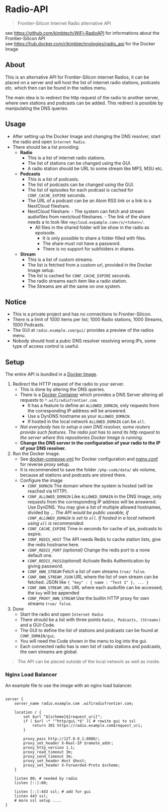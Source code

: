 # Radio-API

> Frontier-Silicon Internet Radio alternative API

see https://github.com/kimbtech/WiFi-RadioAPI for informations about the Frontier-Silicon API  
see https://hub.docker.com/r/kimbtechnologies/radio_api for the Docker Image

## About

This is an alternative API for Frontier-Silicon internet Radios, it can be placed on a server
and will host the list of internet radio stations, podcasts etc. which then can be found in the
radios menu.

The main idea is to redirect the http request of the radio to another server, where own stations and podcasts
can be added. This redirect is possible by manipulating the DNS queries.

## Usage
- After setting up the Docker Image and changing the DNS resolver, start the radio and open `Internet Radio`.
- There should be a list providing:
	- **Radio**
		- This is a list of internet radio stations.
		- The list of stations can be changed using the GUI.
		- A radio station should be URL to some stream like MP3, M3U etc.
	- **Podcasts**
		- This is a list of podcasts.
		- The list of podcasts can be changed using the GUI.
		- The list of episodes for each podcast is cached for `CONF_CACHE_EXPIRE` seconds.
		- The URL of a podcast can be an Atom RSS link or a link to a NextCloud fileshare.
		- NextCloud fileshare:
    			- The system can fetch and stream audiofiles from nextcloud fileshares.
    			- The link of the share needs a to look like `<mycloud.expample.com>/s/<token>/`. 
			- All files in the shared folder will be show in the radio as epoisode.
    			- It is only possible to share a folder filled with files.
    			- The share must not have a password.
    			- There is no support for subfolders in shares.
	- **Stream**
		- This is a list of custom streams.
		- The list is fetched from a custom url, provided in the Docker Image setup.
		- The list is cached for `CONF_CACHE_EXPIRE` seconds.
		- The radio streams each item like a radio station.
		- The Streams are all the same on one system.

## Notice
- This is a private project and has no connections to Frontier-Silicon.
- There is a limit of 1000 items per list; 1000 Radio stations, 1000 Streams, 1000 Podcasts.
- The GUI at `radio.example.com/gui/` provides a preview of the radios menu. 
- Nobody should host a pubic DNS resolver resolving wrong IPs, some type of access control is useful.

## Setup

The entire API is bundled in a [Docker Image](https://hub.docker.com/r/kimbtechnologies/radio_api).

1. Redirect the HTTP request of the radio to your server.
	- This is done by altering the DNS queries.
	- There is a [Docker Container](https://hub.docker.com/r/kimbtechnologies/radio_dns)
      	which provides a DNS Server altering all requests to `*.wifiradiofrontier.com`.
		- It has a feature to define an `ALLOWED_DOMAIN`, only requests from the corresponding IP address will be answered.
		- Use a DynDNS hostname as your `ALLOWED_DOMAIN`.
		- If hosted in the local network `ALLOWED_DOMAIN` can be `all`.
	- *Not everybody has to setup a own DNS resolver, some routers provide such features.
      	The radio just has to send its http request to the server where this repositories
		Docker Image is running.*
	- **Change the DNS server in the configuration of your radio to the IP of your DNS resolver.**
2. Run the Docker Image.
	- See [docker-compose.yml](https://github.com/KIMB-technologies/Radio-API/blob/master/docker-compose.yml)
		for Docker configuration and [nginx.conf](#nginx-load-balancer) for reverse proxy setup.
	- It is recommended to save the folder `/php-code/data/` als volume, because all stations and podcasts
		are stored there.
	- Configure the image
      	- `CONF_DOMAIN` The domain where the system is hosted (will be reached via HTTP).
      	- `CONF_ALLOWED_DOMAIN` Like `ALLOWED_DOMAIN` in the DNS Image, only requests from the corresponding
			IP address will be answered. Use DynDNS. You may give a list of multiple allowed
			hostnames, divided by `,`. *The API would be public useable, if `CONF_ALLOWED_DOMAIN`
			is set to `all`. If hosted in a local network using `all` is recommended.*
      	- `CONF_CACHE_EXPIRE` Time in seconds for cache of ips, podcasts to expire.
		- `CONF_REDIS_HOST` The API needs Redis to cache station lists, give the redis hostname here.
      	- *`CONF_REDIS_PORT` (optional)* Change the redis port to a none default one.
      	- *`CONF_REDIS_PASS`(optional)* Activate Redis Authentication by giving password.
      	- `CONF_OWN_STREAM` Fetch a list of own streams `true/ false`.
      	- `CONF_OWN_STREAM_JSON` URL where the list of own stream can be fetched.
			JSON like `{ "key" : { name : "Test 1" }, ... }`
      	- `CONF_OWN_STREAM_URL` URL where each audiofile can be accessed, the `key` will be appended
      	- `CONF_PROXY_OWN_STREAM` Use the builtin HTTP proxy for own streams `true/ false`.
4. Done
    - Start the radio and open `Internet Radio`
    - There should be a list with three points `Radio, Podcasts, (Streams)` and a GUI-Code.
    - The GUI to define the list of stations and podcasts can be found at `CONF_DOMAIN/gui`. 
    - You will need the Code shown in the menu to log into the gui. 
    - Each connected radio has is own list of radio stations and podcasts, the own streams are global.


> The API can be placed outside of the local network as well as inside.


### Nginx Load Balancer

An example file to use the image with an nginx load balancer.

```nginx

server {
	server_name radio.example.com .wifiradiofrontier.com;

	location / {
		set $url "${scheme}${request_uri}";
		if ( $url ~* "^http/gui.*$" ){ # rewite gui to ssl
			return 301 https://radio.example.com$request_uri;
		}

		proxy_pass http://127.0.0.1:8080/;
		proxy_set_header X-Real-IP $remote_addr;
		proxy_http_version 1.1;
		proxy_read_timeout 3m;
		proxy_send_timeout 3m;
		proxy_set_header Host $host;
		proxy_set_header X-Forwarded-Proto $scheme;
	}

	listen 80; # needed by radio
	listen [::]:80;	

	listen [::]:443 ssl; # add for gui
	listen 443 ssl;
	# more ssl setup ....
}

```
